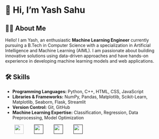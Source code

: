 # 👋 Hi, I’m Yash Sahu

## 👩‍💻 About Me
Hello! I am Yash, an enthusiastic **Machine Learning Engineer** currently pursuing a B.Tech in Computer Science with a specialization in Artificial Intelligence and Machine Learning (AIML). I am passionate about building innovative solutions using data-driven approaches and have hands-on experience in developing machine learning models and web applications.

## 🛠️ Skills
- **Programming Languages:** Python, C++, HTML, CSS, JavaScript
- **Libraries & Frameworks:** NumPy, Pandas, Matplotlib, Scikit-Learn, Matplotlib, Seaborn, Flask, Streamlit
- **Version Control:** Git, GitHub
- **Machine Learning Expertise:** Classification, Regression, Data Preprocessing, Model Optimization



<div>
  <a style="margin-left:30px;" href='https://www.linkedin.com/in/yashsahu02'><img src='https://camo.githubusercontent.com/70a7364e4cab5012925da3ac158a64a992e400152b366dbb71b90fef4b4a1264/68747470733a2f2f63646e2e6a7364656c6976722e6e65742f6e706d2f73696d706c652d69636f6e734076332f69636f6e732f6c696e6b6564696e2e737667' width=30px ></a>
  <a style="margin-left:30px;" href=''><img src='https://camo.githubusercontent.com/70a7364e4cab5012925da3ac158a64a992e400152b366dbb71b90fef4b4a1264/68747470733a2f2f63646e2e6a7364656c6976722e6e65742f6e706d2f73696d706c652d69636f6e734076332f69636f6e732f6c696e6b6564696e2e737667' width=30px ></a>
  <a style="margin-left:30px;" href=''><img src='https://camo.githubusercontent.com/70a7364e4cab5012925da3ac158a64a992e400152b366dbb71b90fef4b4a1264/68747470733a2f2f63646e2e6a7364656c6976722e6e65742f6e706d2f73696d706c652d69636f6e734076332f69636f6e732f6c696e6b6564696e2e737667' width=30px ></a>
  <a style="margin-left:30px;" href=''><img src='https://camo.githubusercontent.com/70a7364e4cab5012925da3ac158a64a992e400152b366dbb71b90fef4b4a1264/68747470733a2f2f63646e2e6a7364656c6976722e6e65742f6e706d2f73696d706c652d69636f6e734076332f69636f6e732f6c696e6b6564696e2e737667' width=30px ></a>
</div>

<!--
- 👀 I’m interested in ...
- 🌱 I’m currently learning ...
- 💞️ I’m looking to collaborate on ...
- 📫 How to reach me ...
- 😄 Pronouns: ...
- ⚡ Fun fact: ...
-->

<!---
yashsahu02/yashsahu02 is a ✨ special ✨ repository because its `README.md` (this file) appears on your GitHub profile.
You can click the Preview link to take a look at your changes.
--->
